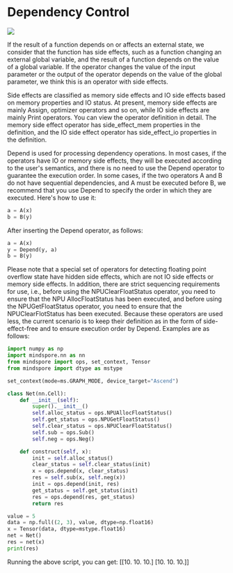 # Dependency Control

<a href="https://gitee.com/mindspore/docs/blob/master/tutorials/experts/source_en/network/dependency_control.md" target="_blank"><img src="https://mindspore-website.obs.cn-north-4.myhuaweicloud.com/website-images/master/resource/_static/logo_source_en.png"></a>

If the result of a function depends on or affects an external state, we consider that the function has side effects, such as a function changing an external global variable, and the result of a function depends on the value of a global variable. If the operator changes the value of the input parameter or the output of the operator depends on the value of the global parameter, we think this is an operator with side effects.

Side effects are classified as memory side effects and IO side effects based on memory properties and IO status. At present, memory side effects are mainly Assign, optimizer operators and so on, while IO side effects are mainly Print operators. You can view the operator definition in detail. The memory side effect operator has side_effect_mem properties in the definition, and the IO side effect operator has side_effect_io properties in the definition.

Depend is used for processing dependency operations. In most cases, if the operators have IO or memory side effects, they will be executed according to the user's semantics, and there is no need to use the Depend operator to guarantee the execution order. In some cases, if the two operators A and B do not have sequential dependencies, and A must be executed before B, we recommend that you use Depend to specify the order in which they are executed. Here's how to use it:

```python
a = A(x)
b = B(y)
```

After inserting the Depend operator, as follows:

```python
a = A(x)
y = Depend(y, a)
b = B(y)
```

Please note that a special set of operators for detecting floating point overflow state have hidden side effects, which are not IO side effects or memory side effects. In addition, there are strict sequencing requirements for use, i.e., before using the NPUClearFloatStatus operator, you need to ensure that the NPU AllocFloatStatus has been executed, and before using the NPUGetFloatStatus operator, you need to ensure that the NPUClearFlotStatus has been executed. Because these operators are used less, the current scenario is to keep their definition as in the form of side-effect-free and to ensure execution order by Depend. Examples are as follows:

```python
import numpy as np
import mindspore.nn as nn
from mindspore import ops, set_context, Tensor
from mindspore import dtype as mstype

set_context(mode=ms.GRAPH_MODE, device_target="Ascend")

class Net(nn.Cell):
    def __init__(self):
        super().__init__()
        self.alloc_status = ops.NPUAllocFloatStatus()
        self.get_status = ops.NPUGetFloatStatus()
        self.clear_status = ops.NPUClearFloatStatus()
        self.sub = ops.Sub()
        self.neg = ops.Neg()

    def construct(self, x):
        init = self.alloc_status()
        clear_status = self.clear_status(init)
        x = ops.depend(x, clear_status)
        res = self.sub(x, self.neg(x))
        init = ops.depend(init, res)
        get_status = self.get_status(init)
        res = ops.depend(res, get_status)
        return res

value = 5
data = np.full((2, 3), value, dtype=np.float16)
x = Tensor(data, dtype=mstype.float16)
net = Net()
res = net(x)
print(res)
```

Running the above script, you can get:
 [[10. 10. 10.]
  [10. 10. 10.]]